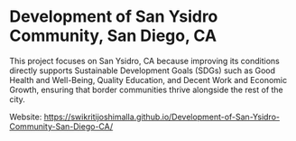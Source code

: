 # Development of San Ysidro Community, San Diego, CA
This project focuses on San Ysidro, CA because improving its conditions directly supports Sustainable Development Goals (SDGs) such as Good Health and Well-Being, Quality Education, and Decent Work and Economic Growth, ensuring that border communities thrive alongside the rest of the city.

Website: https://swikritijoshimalla.github.io/Development-of-San-Ysidro-Community-San-Diego-CA/
